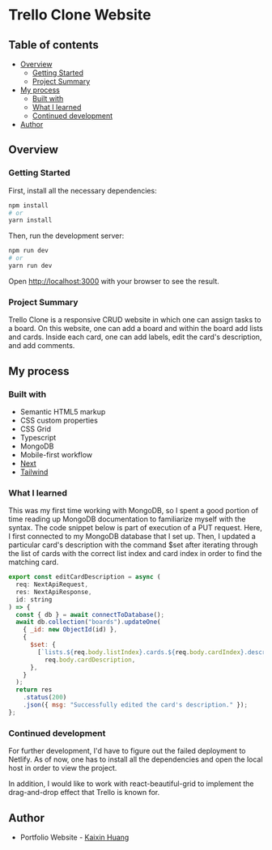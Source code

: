 # Trello Clone Website

## Table of contents

- [Overview](#overview)
  - [Getting Started](#getting-started)
  - [Project Summary](#project-summary)
- [My process](#my-process)
  - [Built with](#built-with)
  - [What I learned](#what-i-learned)
  - [Continued development](#continued-development)
- [Author](#author)

## Overview

### Getting Started 

First, install all the necessary dependencies:

```bash
npm install
# or
yarn install
```

Then, run the development server:

```bash
npm run dev
# or
yarn run dev
```

Open [http://localhost:3000](http://localhost:3000) with your browser to see the result.

### Project Summary

Trello Clone is a responsive CRUD website in which one can assign tasks to a board. On this website, 
one can add a board and within the board add lists and cards. Inside each card, one can add labels, 
edit the card's description, and add comments. 


## My process


### Built with

- Semantic HTML5 markup
- CSS custom properties
- CSS Grid
- Typescript
- MongoDB
- Mobile-first workflow
- [Next](https://nextjs.org/) 
- [Tailwind](https://tailwindcss.com/) 


### What I learned

This was my first time working with MongoDB, so I spent a good portion of time reading up MongoDB documentation to 
familiarize myself with the syntax. The code snippet below is part of execution of a PUT request. Here, I first 
connected to my MongoDB database that I set up. Then, I updated a particular card's description with the command $set
after iterating through the list of cards with the correct list index and card index in order to find the matching card. 

```js
export const editCardDescription = async (
  req: NextApiRequest,
  res: NextApiResponse,
  id: string
) => {
  const { db } = await connectToDatabase();
  await db.collection("boards").updateOne(
    { _id: new ObjectId(id) },
    {
      $set: {
        [`lists.${req.body.listIndex}.cards.${req.body.cardIndex}.description`]:
          req.body.cardDescription,
      },
    }
  );
  return res
    .status(200)
    .json({ msg: "Successfully edited the card's description." });
};
```

### Continued development

For further development, I'd have to figure out the failed deployment to Netlify. As of now, 
one has to install all the dependencies and open the local host in order to view the project. 

In addition, I would like to work with react-beautiful-grid to implement the drag-and-drop effect
that Trello is known for. 
  

## Author

- Portfolio Website - [Kaixin Huang](https://www.kaixin-portfolio.netlify.app)
